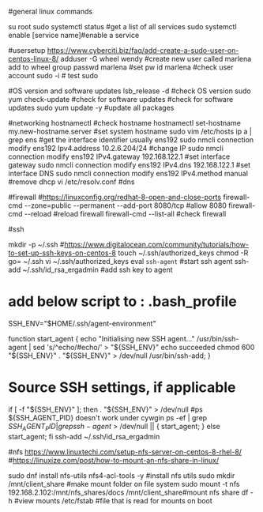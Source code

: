 #general linux commands

su root
sudo systemctl status #get a list of all services
sudo systemctl enable [service name]#enable a service

#usersetup https://www.cyberciti.biz/faq/add-create-a-sudo-user-on-centos-linux-8/
adduser -G wheel wendy #create new user called marlena add to wheel group
passwd marlena #set pw
id marlena #check user account
sudo -i # test sudo


#OS version and software updates
lsb_release -d #check OS version
sudo yum check-update #check for software updates #check for software updates
sudo yum update -y #update all packages

#networking
hostnamectl #check hostname
hostnamectl set-hostname my.new-hostname.server #set system hostname
sudo vim /etc/hosts
ip a | grep ens #get the interface identifier usually ens192
sudo nmcli connection modify ens192 Ipv4.address 10.2.6.204/24 #change IP
sudo nmcli connection modify ens192 IPv4.gateway 192.168.122.1 #set interface gateway
sudo nmcli connection modify ens192 IPv4.dns 192.168.122.1 #set interface DNS
sudo nmcli connection modify ens192 IPv4.method manual #remove dhcp
vi /etc/resolv.conf #dns

#firewall
#https://linuxconfig.org/redhat-8-open-and-close-ports
firewall-cmd --zone=public --permanent --add-port 8080/tcp #allow 8080
firewall-cmd --reload #reload firewall
firewall-cmd --list-all #check firewall

#ssh

mkdir -p ~/.ssh  #https://www.digitalocean.com/community/tutorials/how-to-set-up-ssh-keys-on-centos-8
touch ~/.ssh/authorized_keys
chmod -R go= ~/.ssh
vi ~/.ssh/authorized_keys
eval `ssh-agent` #start ssh agent
ssh-add ~/.ssh/id_rsa_ergadmin #add ssh key to agent 
# add below script to : .bash_profile
SSH_ENV="$HOME/.ssh/agent-environment"

function start_agent {
    echo "Initialising new SSH agent..."
    /usr/bin/ssh-agent | sed 's/^echo/#echo/' > "${SSH_ENV}"
    echo succeeded
    chmod 600 "${SSH_ENV}"
    . "${SSH_ENV}" > /dev/null
    /usr/bin/ssh-add;
}

# Source SSH settings, if applicable

if [ -f "${SSH_ENV}" ]; then
    . "${SSH_ENV}" > /dev/null
    #ps ${SSH_AGENT_PID} doesn't work under cywgin
    ps -ef | grep ${SSH_AGENT_PID} | grep ssh-agent$ > /dev/null || {
        start_agent;
    }
else
    start_agent;
fi
ssh-add ~/.ssh/id_rsa_ergadmin

#nfs https://www.linuxtechi.com/setup-nfs-server-on-centos-8-rhel-8/
#https://linuxize.com/post/how-to-mount-an-nfs-share-in-linux/

sudo dnf install nfs-utils nfs4-acl-tools -y #install nfs utils
sudo mkdir /mnt/client_share #make mount folder on file system
sudo mount -t nfs 192.168.2.102:/mnt/nfs_shares/docs /mnt/client_share#mount nfs share
df -h #view mounts
/etc/fstab #file that is read for mounts on boot

